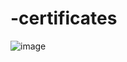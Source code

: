 # -certificates
![image](https://github.com/user-attachments/assets/73171831-ac08-4188-9564-bcab46bcb8e2)
